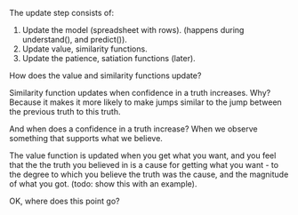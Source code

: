 The update step consists of:
1. Update the model (spreadsheet with rows). (happens during understand(), and predict()).
2. Update value, similarity functions.
3. Update the patience, satiation functions (later).

How does the value and similarity functions update?

Similarity function updates when confidence in a truth increases. Why? Because it makes it more likely to make jumps similar to the jump between the previous truth to this truth.

And when does a confidence in a truth increase? When we observe something that supports what we believe.

The value function is updated when you get what you want, and you feel that the the truth you believed in is a cause for getting what you want - to the degree to which you believe the truth was the cause, and the magnitude of what you got.
(todo: show this with an example).

OK, where does this point go? 